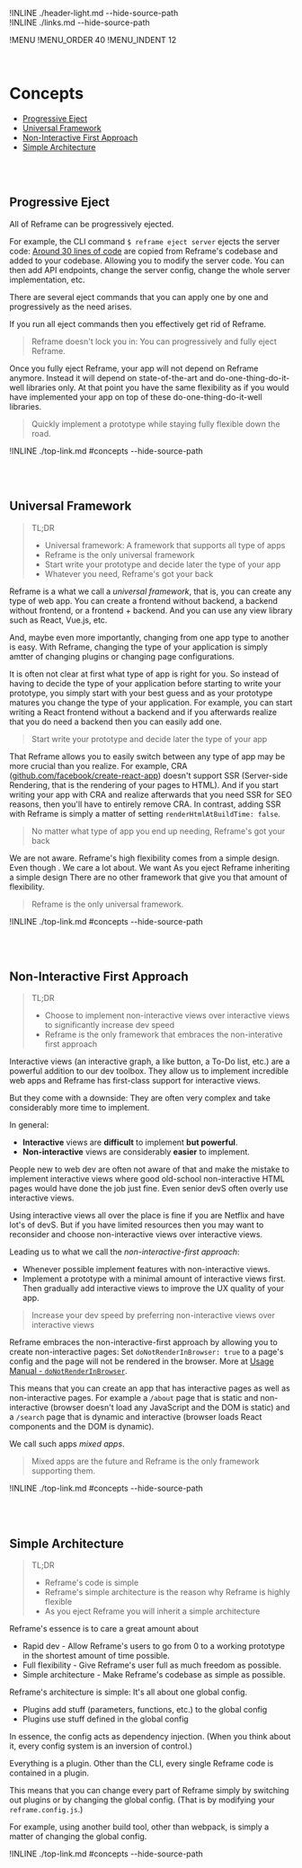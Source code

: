 !INLINE ./header-light.md --hide-source-path
<br/>
!INLINE ./links.md --hide-source-path

!MENU
!MENU_ORDER 40
!MENU_INDENT 12

<br/>

# Concepts

 - [Progressive Eject](#progressive-eject)
 - [Universal Framework](#universal-framework)
 - [Non-Interactive First Approach](#non-interactive-first-approach)
 - [Simple Architecture](#simple-architecture)

<br/>
<br/>


## Progressive Eject

All of Reframe can be progressively ejected.

For example, the CLI command `$ reframe eject server` ejects the server code:
[Around 30 lines of code](/plugins/hapi/start.js)
are copied from Reframe's codebase and added to your codebase.
Allowing you to modify the server code.
You can then
add API endpoints,
change the server config,
change the whole server implementation,
etc.

There are several eject commands that
you can apply one by one and progressively as the need arises.

If you run all eject commands then you effectively get rid of Reframe.

> Reframe doesn't lock you in: You can progressively and fully eject Reframe.

Once you fully eject Reframe, your app will not depend on Reframe anymore.
Instead it will depend on state-of-the-art and do-one-thing-do-it-well libraries only.
At that point you have the same flexibility
as if you would have implemented your app on top of these do-one-thing-do-it-well libraries.

> Quickly implement a prototype while staying fully flexible down the road.

!INLINE ./top-link.md #concepts --hide-source-path

<br/>
<br/>


## Universal Framework

> TL;DR
> - Universal framework: A framework that supports all type of apps
> - Reframe is the only universal framework
> - Start write your prototype and decide later the type of your app
> - Whatever you need, Reframe's got your back

Reframe is a what we call a *universal framework*, that is, you can create any type of web app.
You can create a frontend without backend, a backend without frontend, or a frontend + backend.
And you can use any view library such as React, Vue.js, etc.

And, maybe even more importantly, changing from one app type to another is easy.
With Reframe, changing the type of your application is simply  amtter of changing plugins or changing page configurations.

It is often not clear at first what type of app is right for you.
So instead of having to decide the type of your application before starting to write your prototype, you simply start with your best guess and as your prototype matures you change the type of your application. For example, you can start writing a React frontend without a backend and if you afterwards realize that you do need a backend then you can easily add one.

> Start write your prototype and decide later the type of your app

That Reframe allows you to easily switch between any type of app
may be more crucial than you realize.
For example, CRA
([github.com/facebook/create-react-app](https://github.com/facebook/create-react-app))
doesn't support SSR
(Server-side Rendering, that is the rendering of your pages to HTML).
And if you start writing your app with CRA and realize afterwards that you need SSR for SEO reasons,
then you'll have to entirely remove CRA.
In contrast, adding SSR with Reframe is simply a matter of setting `renderHtmlAtBuildTime: false`.

> No matter what type of app you end up needing, Reframe's got your back

We are not aware.
Reframe's high flexibility comes from a simple design.
Even though .
We care a lot about. We want
As you eject Reframe 
inheriting a simple design 
There are no other framework that give you that amount of flexibility.

> Reframe is the only universal framework.

!INLINE ./top-link.md #concepts --hide-source-path

<br/>
<br/>

## Non-Interactive First Approach

> TL;DR
> - Choose to implement non-interactive views over interactive views to significantly increase dev speed
> - Reframe is the only framework that embraces the non-interative first approach

Interactive views (an interactive graph, a like button, a To-Do list, etc.) are a powerful addition to our dev toolbox.
They allow us to implement incredible web apps and Reframe has first-class support for interactive views.

But they come with a downside: They are often very complex and take considerably more time to implement.

In general:
- **Interactive** views are **difficult** to implement **but powerful**.
- **Non-interactive** views are considerably **easier** to implement.

People new to web dev are often not aware of that and make the mistake to implement interactive views
where good old-school non-interactive HTML pages would have done the job just fine.
Even senior devS often overly use interactive views.

Using interactive views all over the place is fine if you are Netflix and have lot's of devS.
But if you have limited resources then you may want to reconsider and choose non-interactive views over interactive views.

Leading us to what we call the *non-interactive-first approach*:
 - Whenever possible implement features with non-interactive views.
 - Implement a prototype with a minimal amount of interactive views first. Then gradually add interactive views to improve the UX quality of your app.

> Increase your dev speed by preferring non-interactive views over interactive views

Reframe embraces the non-interactive-first approach by allowing you to create non-interactive pages:
Set `doNotRenderInBrowser: true` to a page's config and the page will not be rendered in the browser.
More at [Usage Manual - `doNotRenderInBrowser`](/docs/usage-manual.md#donotrenderinbrowser).

This means that you can create an app that has interactive pages as well as non-interactive pages.
For example a `/about` page that is static and non-interactive
(browser doesn't load any JavaScript and the DOM is static)
and a `/search` page that is dynamic and interactive
(browser loads React components and the DOM is dynamic).

We call such apps *mixed apps*.

> Mixed apps are the future and Reframe is the only framework supporting them.


!INLINE ./top-link.md #concepts --hide-source-path

<br/>
<br/>

## Simple Architecture

> TL;DR
> - Reframe's code is simple
> - Reframe's simple architecture is the reason why Reframe is highly flexible
> - As you eject Reframe you will inherit a simple architecture

Reframe's essence is to care a great amount about
 - Rapid dev - Allow Reframe's users to go from 0 to a working prototype in the shortest amount of time possible.
 - Full flexibility - Give Reframe's user full as much freedom as possible.
 - Simple architecture - Make Reframe's codebase as simple as possible.

Reframe's architecture is simple: It's all about one global config.

 - Plugins add stuff (parameters, functions, etc.) to the global config
 - Plugins use stuff defined in the global config

In essence, the config acts as dependency injection.
(When you think about it, every config system is an inversion of control.)

Everything is a plugin.
Other than the CLI, every single Reframe code is contained in a plugin.

This means that you can change every part of Reframe simply by switching out plugins or by changing the global config.
(That is by modifying your `reframe.config.js`.)

For example, using another build tool, other than webpack, is simply a matter of changing the global config.


!INLINE ./top-link.md #concepts --hide-source-path

<br/>
<br/>

